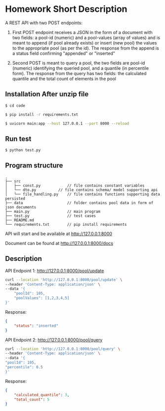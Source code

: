 # Homework Short Description
 A REST API with two POST endpoints:
 
 1. First POST endpoint receives a JSON in the form of a document with two fields: a pool-id (numeric) and a pool-values (array of values) and is meant to append (if pool already exists) or insert (new pool) the values to the appropriate pool (as per the id).
 The response from the append is a status field confirming "appended" or "inserted"
 
 2. Second POST is meant to query a pool, the two fields are pool-id (numeric) identifying the queried pool, and a quantile (in percentile form).
 The response from the query has two fields: the calculated quantile and the total count of elements in the pool

## Installation After unzip file
```Bash
$ cd code

$ pip install -r requirements.txt

$ uvicorn main:app --host 127.0.0.1 --port 8000 --reload
```

## Run test
```Bash
$ python test.py
```

## Program structure
```
.  
├── src  
│   ├── const.py    		// file contains constant variables
│   └── dto.py    		// file contains schema/ model supporting api
│   └── file_handling.py	// file contains functions supporting data persisted
├── data   					// folder contains pool data in form of json documents
├── main.py					// main program
├── test.py					// test cases
├── README.md
└── requirements.txt    	// pip install requirements
```

API will start and be available at http://127.0.0.1:8000

Document can be found at http://127.0.0.1:8000/docs


## Description

API Endpoint 1: http://127.0.0.1:8000/pool/update

```Bash
curl --location 'http://127.0.0.1:8000/pool/update' \
--header 'Content-Type: application/json' \
--data '{
    "poolId": 105,
    "poolValues": [1,2,3,4,5]
}'
```
Response:
```json
{
	"status": "inserted"
}
```
API Endpoint 2: http://127.0.0.1:8000/pool/query

```Bash
curl --location 'http://127.0.0.1:8000/pool/query' \
--header 'Content-Type: application/json' \
--data '{
"poolId": 105,
"percentile": 0.5 
}'
```
Response:
```json
{
    "calculated_quantile": 3,
    "total_count": 5
}
```
